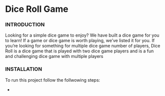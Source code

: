 <h1>Dice Roll Game</h1>
<h3>INTRODUCTION</h3>
Looking for a simple dice game to enjoy? We have built a dice game for you to learn! If a game
or dice game is worth playing, we’ve listed it for you. If you’re looking for something for
multiple dice game number of players, Dice Roll is a dice game that is played with two dice
game players and is a fun and challenging dice game with multiple players
<h3>INSTALLATION</h3>
To run this project follow the follwowing steps: 
<ul>
  <li></li>
</ul>
